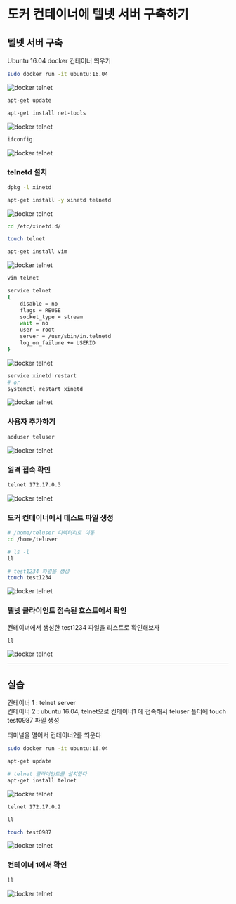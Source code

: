 # 도커 컨테이너에 텔넷 서버 구축하기

## 텔넷 서버 구축

Ubuntu 16.04 docker 컨테이너 띄우기

```bash
sudo docker run -it ubuntu:16.04
```

![docker telnet](./imgs/dockertelnet.png)

```bash
apt-get update

apt-get install net-tools
```

![docker telnet](./imgs/dockertelnet1.png)

```bash
ifconfig
```

![docker telnet](./imgs/dockertelnet2.png)

### telnetd 설치

```bash
dpkg -l xinetd

apt-get install -y xinetd telnetd
```

![docker telnet](./imgs/dockertelnet3.png)

```bash
cd /etc/xinetd.d/

touch telnet

apt-get install vim
```

![docker telnet](./imgs/dockertelnet4.png)

```bash
vim telnet
```

```bash
service telnet
{
    disable = no
    flags = REUSE
    socket_type = stream
    wait = no
    user = root
    server = /usr/sbin/in.telnetd
    log_on_failure += USERID
}
```

![docker telnet](./imgs/dockertelnet5.png)

```bash
service xinetd restart
# or
systemctl restart xinetd
```

![docker telnet](./imgs/dockertelnet6.png)

### 사용자 추가하기

```bash
adduser teluser
```

![docker telnet](./imgs/dockertelnet7.png)

### 원격 접속 확인

```bash
telnet 172.17.0.3
```

![docker telnet](./imgs/dockertelnet8.png)

### 도커 컨테이너에서 테스트 파일 생성

```bash
# /home/teluser 디렉터리로 이동
cd /home/teluser

# ls -l
ll

# test1234 파일을 생성
touch test1234
```

![docker telnet](./imgs/dockertelnet9.png)

### 텔넷 클라이언트 접속된 호스트에서 확인

컨테이너에서 생성한 test1234 파일을 리스트로 확인해보자

```bash
ll
```

![docker telnet](./imgs/dockertelnet10.png)

---

## 실습

컨테이너 1 : telnet server  
컨테이너 2 : ubuntu 16.04, telnet으로 컨테이너1 에 접속해서 teluser 폴더에 touch test0987 파일 생성

터미널을 열어서 컨테이너2를 띄운다

```bash
sudo docker run -it ubuntu:16.04

apt-get update

# telnet 클라이언트를 설치한다
apt-get install telnet
```

![docker telnet](./imgs/dockertelnet12.png)

```bash
telnet 172.17.0.2

ll

touch test0987
```

![docker telnet](./imgs/dockertelnet13.png)

### 컨테이너 1에서 확인

```bash
ll
```

![docker telnet](./imgs/dockertelnet11.png)
